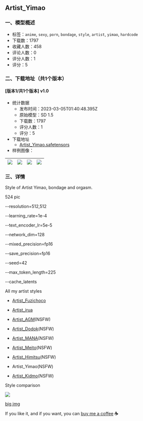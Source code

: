 ## Artist_Yimao
### 一、模型概述

- 标签：`anime`, `sexy`, `porn`, `bondage`, `style`, `artist`, `yimao`, `hardcode`
- 下载数：1797
- 收藏人数：458
- 评论人数：0
- 评分人数：1
- 评分：5

### 二、下载地址（共1个版本）

#### [版本1/共1个版本] v1.0

- 统计数据
  - 发布时间：2023-03-05T01:40:48.395Z
  - 原始模型：SD 1.5
  - 下载数：1797
  - 评分人数：1
  - 评分：5
- 下载地址
  - [Artist_Yimao.safetensors](https://civitai.com/api/download/models/13686)
- 样例图像：

| <img src="https://image.civitai.com/xG1nkqKTMzGDvpLrqFT7WA/c2b7ff11-aa9f-4d15-b0da-9e3d9b67f600/width=450/132679.jpeg" /> | <img src="https://image.civitai.com/xG1nkqKTMzGDvpLrqFT7WA/4a5a3a39-d61f-4be6-c360-fb857e8b0500/width=450/132684.jpeg" /> | <img src="https://image.civitai.com/xG1nkqKTMzGDvpLrqFT7WA/fcd72327-a343-4669-2d78-13a5da84aa00/width=450/132683.jpeg" /> | <img src="https://image.civitai.com/xG1nkqKTMzGDvpLrqFT7WA/952b3fec-fc0a-4b99-4c8d-5c423ddba500/width=450/132682.jpeg" /> |
| ---- | ---- | ---- | ---- |


### 三、详情
<p>Style of Artist Yimao, bondage and orgasm.</p><p>524 pic</p><p>--resolution=512,512</p><p>--learning_rate=1e-4</p><p>--text_encoder_lr=5e-5</p><p>--network_dim=128</p><p>--mixed_precision=fp16</p><p>--save_precision=fp16</p><p>--seed=42</p><p>--max_token_length=225</p><p>--cache_latents</p><p></p><p>All my artist styles</p><ul><li><p><a target="_blank" rel="ugc" href="https://civitai.com/models/11426/artistfuzichoco">Artist_Fuzichoco</a></p></li><li><p><a target="_blank" rel="ugc" href="https://civitai.com/models/11504/artistirua">Artist_irua</a></p></li><li><p><a target="_blank" rel="ugc" href="https://civitai.com/models/11505/artistagm">Artist_AGM</a>(NSFW)</p></li><li><p><a target="_blank" rel="ugc" href="https://civitai.com/models/11506/artistdodok">Artist_Dodok</a>(NSFW)</p></li><li><p><a target="_blank" rel="ugc" href="https://civitai.com/models/11563/artistmana">Artist_MANA</a>(NSFW)</p></li><li><p><a target="_blank" rel="ugc" href="https://civitai.com/models/11566/artistmeito">Artist_Meito</a>(NSFW)</p></li><li><p><a target="_blank" rel="ugc" href="https://civitai.com/models/11567/artisthimitsu">Artist_Himitsu</a>(NSFW)</p></li><li><p>Artist_Yimao(NSFW)</p></li><li><p><a target="_blank" rel="ugc" href="https://civitai.com/models/11571/artistkidmo">Artist_Kidmo</a>(NSFW)</p></li></ul><p></p><p>Style comparison</p><img src="https://imagecache.civitai.com/xG1nkqKTMzGDvpLrqFT7WA/023a7156-e8f3-41e3-81a3-d23206f16b00/width=525" /><p><a target="_blank" rel="ugc" href="http://h.hony-wen.com:5245/d/aiart_work/Train_Preprocess_images/v-NSFW.jpg?sign=r054hz0aBjuaJf71CyriQkX_4fLzGRIh53dF5pPfKPo=:0">big img</a></p><p></p><p>If you like it, and if you want, you can <a target="_blank" rel="ugc" href="https://www.buymeacoffee.com/NyaaCaster">buy me a coffee</a> <strong>☕</strong></p>